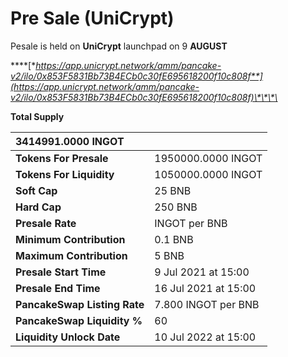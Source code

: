 # Pre Sale \(UniCrypt\)

Pesale is held on **UniCrypt** launchpad on 9 **AUGUST**

\*\*\*\*[**https://app.unicrypt.network/amm/pancake-v2/ilo/0x853F5831Bb73B4ECb0c30fE695618200f10c808f**](https://app.unicrypt.network/amm/pancake-v2/ilo/0x853F5831Bb73B4ECb0c30fE695618200f10c808f)\*\*\*\*

**Total Supply**

| **3414991.0000 INGOT** |  |
| :--- | :--- |
| **Tokens For Presale** | 1950000.0000 INGOT |
| **Tokens For Liquidity** | 1050000.0000 INGOT |
| **Soft Cap** | 25 BNB |
| **Hard Cap** | 250 BNB |
| **Presale Rate** |  INGOT per BNB |
| **Minimum Contribution** | 0.1 BNB |
| **Maximum Contribution** | 5 BNB |
| **Presale Start Time** | 9 Jul 2021 at 15:00 |
| **Presale End Time** | 16 Jul 2021 at 15:00 |
| **PancakeSwap Listing Rate** | 7.800 INGOT per BNB |
| **PancakeSwap Liquidity %** | 60 |
| **Liquidity Unlock Date** | 10 Jul 2022 at 15:00 |



